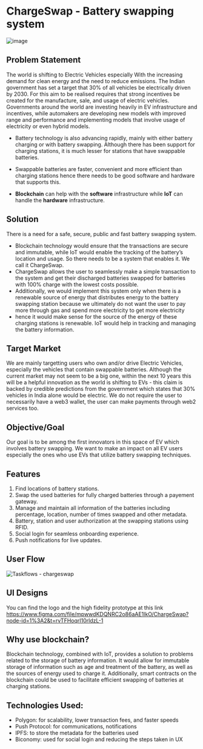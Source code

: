 # ChargeSwap - Battery swapping system

![image](https://user-images.githubusercontent.com/66853318/205450279-5c97efbf-89dd-4c17-a0ca-abf1401d48c6.png)


## Problem Statement
The world is shifting to Electric Vehicles especially With the increasing demand for clean energy and the need to reduce emissions. The Indian government has set a target that 30% of all vehicles be electrically driven by 2030. For this aim to be realised requires that strong incentives be created for the manufacture, sale, and usage of electric vehicles. Governments around the world are investing heavily in EV infrastructure and incentives, while automakers are developing new models with improved range and performance and implementing models that involve usage of electricity or even hybrid models. 

- Battery technology is also advancing rapidly, mainly with either battery charging or with battery swapping. Although there has been support for charging stations, it is much lesser for stations that have swappable batteries. 
- Swappable batteries are faster, convenient and more efficient than charging stations hence there needs to be good software and hardware that supports this.

- **Blockchain** can help with the **software** infrastructure while **IoT** can handle the **hardware** infrastructure.

## Solution
There is a need for a safe, secure, public and fast battery swapping system. 

- Blockchain technology would ensure that the transactions are secure and immutable, while IoT would enable the tracking of the battery’s location and usage. So there needs to be a system that enables it. We call it ChargeSwap. 
- ChargeSwap allows the user to seamlessly make a simple transaction to the system and get their discharged batteries swapped for batteries with 100% charge with the lowest costs possible. 
- Additionally, we would implement this system only when there is a renewable source of energy that distributes energy to the battery swapping station because we ultimately do not want the user to pay more through gas and spend more electricity to get more electricity
- hence it would make sense for the source of the energy of these charging stations is renewable. IoT would help in tracking and managing the battery information.

## Target Market
We are mainly targetting users who own and/or drive Electric Vehicles, especially the vehicles that contain swappable batteries.
Although the current market may not seem to be a big one, within the next 10 years this will be a helpful innovation as the world is shifting to EVs - this claim is backed by credible predictions from the government which states that 30% vehicles in India alone would be electric. We do not require the user to necessarily have a web3 wallet, the user can make payments through web2 services too.

## Objective/Goal
Our goal is to be among the first innovators in this space of EV which involves battery swapping. We want to make an impact on all EV users especially the ones who use EVs that utilize battery swapping techniques.

## Features
1. Find locations of battery stations.
2. Swap the used batteries for fully charged batteries through a payement gateway.
3. Manage and maintain all information of the batteries including percentage, location, number of times swapped and other metadata.
4. Battery, station and user authorization at the swapping stations using RFID.
5. Social login for seamless onboarding experience. 
6. Push notifications for live updates.

## User Flow

![Taskflows - chargeswap](https://user-images.githubusercontent.com/66853318/205458589-f55a0723-2861-4962-b295-f8bca4fb97c5.png)


## UI Designs
You can find the logo and the high fidelity prototype at this link https://www.figma.com/file/mpwwdKDQNRC2o86aAE1lkO/ChargeSwap?node-id=1%3A2&t=rvTFHoqrI10rldzL-1


## Why use blockchain?

Blockchain technology, combined with IoT, provides a solution to problems related to the storage of battery information. It would allow for immutable storage of information such as age and treatment of the battery, as well as the sources of energy used to charge it. Additionally, smart contracts on the blockchain could be used to facilitate efficient swapping of batteries at charging stations. 

## Technologies Used:


- Polygon: for scalability, lower transaction fees, and faster speeds
- Push Protocol: for communications, notifications 
- IPFS: to store the metadata for the batteries used
- Biconomy: used for social login and reducing the steps taken in UX





